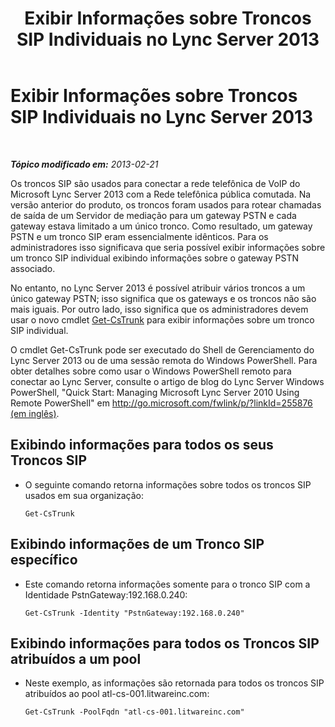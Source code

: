 ﻿---
title: Exibir Informações sobre Troncos SIP Individuais no Lync Server 2013
TOCTitle: Exibir Informações sobre Troncos SIP Individuais no Lync Server 2013
ms:assetid: adfacb74-7ea5-4c53-934e-ba7ec59879eb
ms:mtpsurl: https://technet.microsoft.com/pt-br/library/JJ721847(v=OCS.15)
ms:contentKeyID: 49886357
ms.date: 05/19/2016
mtps_version: v=OCS.15
ms.translationtype: HT
---

# Exibir Informações sobre Troncos SIP Individuais no Lync Server 2013

 

_**Tópico modificado em:** 2013-02-21_

Os troncos SIP são usados para conectar a rede telefônica de VoIP do Microsoft Lync Server 2013 com a Rede telefônica pública comutada. Na versão anterior do produto, os troncos foram usados para rotear chamadas de saída de um Servidor de mediação para um gateway PSTN e cada gateway estava limitado a um único tronco. Como resultado, um gateway PSTN e um tronco SIP eram essencialmente idênticos. Para os administradores isso significava que seria possível exibir informações sobre um tronco SIP individual exibindo informações sobre o gateway PSTN associado.

No entanto, no Lync Server 2013 é possível atribuir vários troncos a um único gateway PSTN; isso significa que os gateways e os troncos não são mais iguais. Por outro lado, isso significa que os administradores devem usar o novo cmdlet [Get-CsTrunk](get-cstrunk.md) para exibir informações sobre um tronco SIP individual.

O cmdlet Get-CsTrunk pode ser executado do Shell de Gerenciamento do Lync Server 2013 ou de uma sessão remota do Windows PowerShell. Para obter detalhes sobre como usar o Windows PowerShell remoto para conectar ao Lync Server, consulte o artigo de blog do Lync Server Windows PowerShell, "Quick Start: Managing Microsoft Lync Server 2010 Using Remote PowerShell" em [http://go.microsoft.com/fwlink/p/?linkId=255876 (em inglês)](http://go.microsoft.com/fwlink/p/?linkid=255876).

## Exibindo informações para todos os seus Troncos SIP

  - O seguinte comando retorna informações sobre todos os troncos SIP usados em sua organização:
    
        Get-CsTrunk

## Exibindo informações de um Tronco SIP específico

  - Este comando retorna informações somente para o tronco SIP com a Identidade PstnGateway:192.168.0.240:
    
        Get-CsTrunk -Identity "PstnGateway:192.168.0.240"

## Exibindo informações para todos os Troncos SIP atribuídos a um pool

  - Neste exemplo, as informações são retornada para todos os troncos SIP atribuídos ao pool atl-cs-001.litwareinc.com:
    
        Get-CsTrunk -PoolFqdn "atl-cs-001.litwareinc.com"

